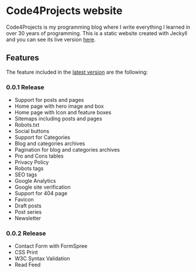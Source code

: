 # Code4Projects website

Code4Projects is my programming blog where I write everything I learned in over 30 years of programming. This is a static website created with Jeckyll and you can see its live version [here](https://www.code4projects.net).

## Features

The feature included in the [latest version](https://github.com/sasadangelo/code4projects/releases/tag/0.0.1) are the following:

### 0.0.1 Release

* Support for posts and pages
* Home page with hero image and box
* Home page with Icon and feature boxes
* Sitemaps including posts and pages
* Robots.txt
* Social buttons
* Support for Categories
* Blog and categories archives
* Pagination for blog and categories archives
* Pro and Cons tables
* Privacy Policy
* Robots tags
* SEO tags
* Google Analytics
* Google site verification
* Support for 404 page
* Favicon
* Draft posts
* Post series
* Newsletter

### 0.0.2 Release

* Contact Form with FormSpree
* CSS Print
* W3C Syntax Validation
* Read Feed
